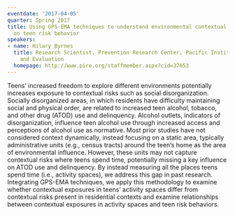 ```yaml
---
eventdate: '2017-04-05'
quarter: Spring 2017
title: Using GPS-EMA techniques to understand environmental contextual influences
  on teen risk behavior
speakers:
- name: Hilary Byrnes
  title: Research Scientist, Prevention Research Center, Pacific Institute for Research
    and Evaluation
  homepage: http://www.pire.org/staffmember.aspx?cid=37653
---
```

Teens’ increased freedom to explore different environments potentially increases exposure to contextual risks such as social disorganization. Socially disorganized areas, in which residents have difficulty maintaining social and physical order, are related to increased teen alcohol, tobacco, and other drug (ATOD) use and delinquency. Alcohol outlets, indicators of disorganization, influence teen alcohol use through increased access and perceptions of alcohol use as normative. Most prior studies have not considered context dynamically, instead focusing on a static area, typically administrative units (e.g., census tracts) around the teen’s home as the area of environmental influence. However, these units may not capture contextual risks where teens spend time, potentially missing a key influence on ATOD use and delinquency. By instead measuring all the places teens spend time (i.e., activity spaces), we address this gap in past research. Integrating GPS-EMA techniques, we apply this methodology to examine whether contextual exposures in teens’ activity spaces differ from contextual risks present in residential contexts and examine relationships between contextual exposures in activity spaces and teen risk behaviors. 
